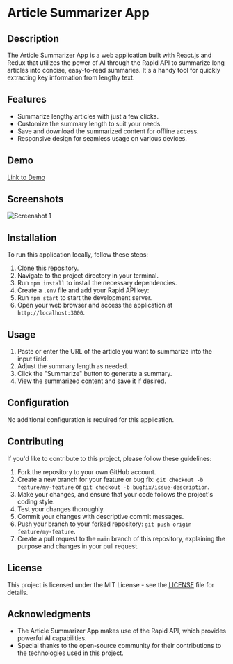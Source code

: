 # Article Summarizer App

## Description

The Article Summarizer App is a web application built with React.js and Redux that utilizes the power of AI through the Rapid API to summarize long articles into concise, easy-to-read summaries. It's a handy tool for quickly extracting key information from lengthy text.

## Features

- Summarize lengthy articles with just a few clicks.
- Customize the summary length to suit your needs.
- Save and download the summarized content for offline access.
- Responsive design for seamless usage on various devices.

## Demo

[Link to Demo](https://ai-summarizer-dev.netlify.app/) <!-- Add a link to a live demo of your app if available -->

## Screenshots

![Screenshot 1](https://i.ibb.co/SxFTC4G/Screenshot-2023-09-26-005550.png)
<!-- Add more screenshots if necessary -->

## Installation

To run this application locally, follow these steps:

1. Clone this repository.
2. Navigate to the project directory in your terminal.
3. Run `npm install` to install the necessary dependencies.
4. Create a `.env` file and add your Rapid API key:
5. Run `npm start` to start the development server.
6. Open your web browser and access the application at `http://localhost:3000`.

## Usage

1. Paste or enter the URL of the article you want to summarize into the input field.
2. Adjust the summary length as needed.
3. Click the "Summarize" button to generate a summary.
4. View the summarized content and save it if desired.

## Configuration

No additional configuration is required for this application.

## Contributing

If you'd like to contribute to this project, please follow these guidelines:

1. Fork the repository to your own GitHub account.
2. Create a new branch for your feature or bug fix: `git checkout -b feature/my-feature` or `git checkout -b bugfix/issue-description`.
3. Make your changes, and ensure that your code follows the project's coding style.
4. Test your changes thoroughly.
5. Commit your changes with descriptive commit messages.
6. Push your branch to your forked repository: `git push origin feature/my-feature`.
7. Create a pull request to the `main` branch of this repository, explaining the purpose and changes in your pull request.

## License

This project is licensed under the MIT License - see the [LICENSE](LICENSE) file for details.

## Acknowledgments

- The Article Summarizer App makes use of the Rapid API, which provides powerful AI capabilities.
- Special thanks to the open-source community for their contributions to the technologies used in this project.

